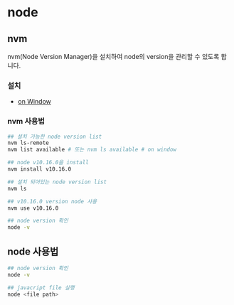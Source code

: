 # node

## nvm

nvm(Node Version Manager)을 설치하여 node의 version을 관리할 수 있도록 합니다.

### 설치

- [on Window](https://github.com/coreybutler/nvm-windows)

### nvm 사용법

```bash
## 설치 가능한 node version list
nvm ls-remote
nvm list available # 또는 nvm ls available # on window 

## node v10.16.0을 install
nvm install v10.16.0

## 설치 되어있는 node version list
nvm ls

## v10.16.0 version node 사용
nvm use v10.16.0

## node version 확인
node -v
```

## node 사용법

```bash
## node version 확인
node -v 

## javacript file 실행
node <file path>
```